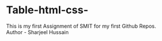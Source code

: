 # Table-html-css-
This is my first Assignment of SMIT for my first Github Repos.
<br>
Author - Sharjeel Hussain